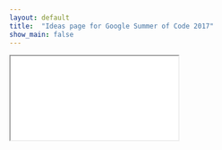 ```yaml
---
layout: default
title:  "Ideas page for Google Summer of Code 2017"
show_main: false
---
```

<iframe src="../projects2017/index.html">
</iframe>
